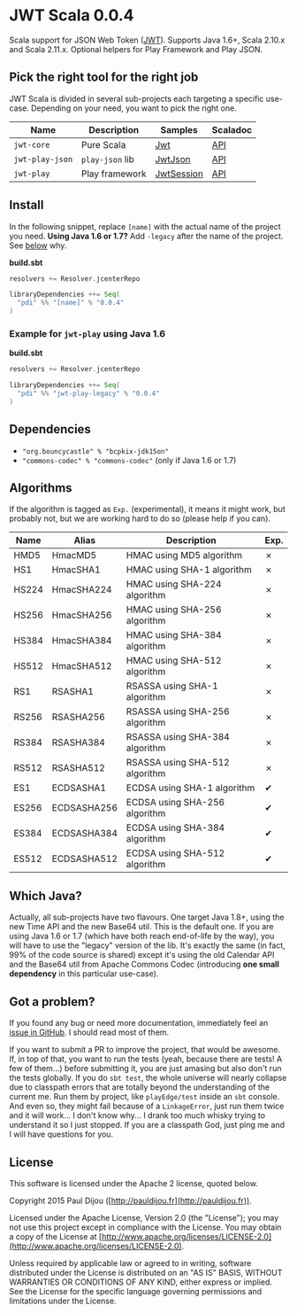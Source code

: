 # JWT Scala 0.0.4

Scala support for JSON Web Token ([JWT](http://tools.ietf.org/html/draft-ietf-oauth-json-web-token)). Supports Java 1.6+, Scala 2.10.x and Scala 2.11.x. Optional helpers for Play Framework and Play JSON.

## Pick the right tool for the right job

JWT Scala is divided in several sub-projects each targeting a specific use-case. Depending on your need, you want to pick the right one.

| Name | Description | Samples | Scaladoc |
|------|-------------|---------|----------|
|`jwt-core`|Pure Scala|[Jwt](https://pauldijou.github.io/jwt-scala/samples/jwt-core)|[API](https://pauldijou.github.io/jwt-scala/api/latest/jwt-core)|
|`jwt-play-json`|`play-json` lib|[JwtJson](https://pauldijou.github.io/jwt-scala/samples/jwt-play-json)|[API](https://pauldijou.github.io/jwt-scala/api/latest/jwt-play-json)|
|`jwt-play`|Play framework|[JwtSession](https://pauldijou.github.io/jwt-scala/samples/jwt-play)|[API](https://pauldijou.github.io/jwt-scala/api/latest/jwt-play)|

## Install

In the following snippet, replace `[name]` with the actual name of the project you need. **Using Java 1.6 or 1.7?** Add `-legacy` after the name of the project. See [below](#which-java) why.

**build.sbt**

```scala
resolvers += Resolver.jcenterRepo

libraryDependencies ++= Seq(
  "pdi" %% "[name]" % "0.0.4"
)
```

### Example for `jwt-play` using Java 1.6

**build.sbt**

```scala
resolvers += Resolver.jcenterRepo

libraryDependencies ++= Seq(
  "pdi" %% "jwt-play-legacy" % "0.0.4"
)
```

## Dependencies

- `"org.bouncycastle" % "bcpkix-jdk15on"`
- `"commons-codec" % "commons-codec"` (only if Java 1.6 or 1.7)

## Algorithms

If the algorithm is tagged as `Exp.` (experimental), it means it might work, but probably not, but we are working hard to do so (please help if you can).

|Name|Alias|Description|Exp.|
|----|-----|-----------|----|
|HMD5|HmacMD5|HMAC using MD5 algorithm|✗|
|HS1|HmacSHA1|HMAC using SHA-1 algorithm|✗|
|HS224|HmacSHA224|HMAC using SHA-224 algorithm|✗|
|HS256|HmacSHA256|HMAC using SHA-256 algorithm|✗|
|HS384|HmacSHA384|HMAC using SHA-384 algorithm|✗|
|HS512|HmacSHA512|HMAC using SHA-512 algorithm|✗|
|RS1|RSASHA1|RSASSA using SHA-1 algorithm|✗|
|RS256|RSASHA256|RSASSA using SHA-256 algorithm|✗|
|RS384|RSASHA384|RSASSA using SHA-384 algorithm|✗|
|RS512|RSASHA512|RSASSA using SHA-512 algorithm|✗|
|ES1|ECDSASHA1|ECDSA using SHA-1 algorithm|✔|
|ES256|ECDSASHA256|ECDSA using SHA-256 algorithm|✔|
|ES384|ECDSASHA384|ECDSA using SHA-384 algorithm|✔|
|ES512|ECDSASHA512|ECDSA using SHA-512 algorithm|✔|

## Which Java?

Actually, all sub-projects have two flavours. One target Java 1.8+, using the new Time API and the new Base64 util. This is the default one. If you are using Java 1.6 or 1.7 (which have both reach end-of-life by the way), you will have to use the "legacy" version of the lib. It's exactly the same (in fact, 99% of the code source is shared) except it's using the old Calendar API and the Base64 util from Apache Commons Codec (introducing **one small dependency** in this particular use-case).

## Got a problem?

If you found any bug or need more documentation, immediately feel an [issue in GitHub](https://github.com/pauldijou/jwt-scala/issues). I should read most of them.

If you want to submit a PR to improve the project, that would be awesome. If, in top of that, you want to run the tests (yeah, because there are tests! A few of them...) before submitting it, you are just amasing but also don't run the tests globally. If you do `sbt test`, the whole universe will nearly collapse due to classpath errors that are totally beyond the understanding of the current me. Run them by project, like `playEdge/test` inside an `sbt` console. And even so, they might fail because of a `LinkageError`, just run them twice and it will work... I don't know why... I drank too much whisky trying to understand it so I just stopped. If you are a classpath God, just ping me and I will have questions for you.

## License

This software is licensed under the Apache 2 license, quoted below.

Copyright 2015 Paul Dijou ([http://pauldijou.fr](http://pauldijou.fr)).

Licensed under the Apache License, Version 2.0 (the "License"); you may not use this project except in compliance with the License. You may obtain a copy of the License at [http://www.apache.org/licenses/LICENSE-2.0](http://www.apache.org/licenses/LICENSE-2.0).

Unless required by applicable law or agreed to in writing, software distributed under the License is distributed on an "AS IS" BASIS, WITHOUT WARRANTIES OR CONDITIONS OF ANY KIND, either express or implied. See the License for the specific language governing permissions and limitations under the License.
